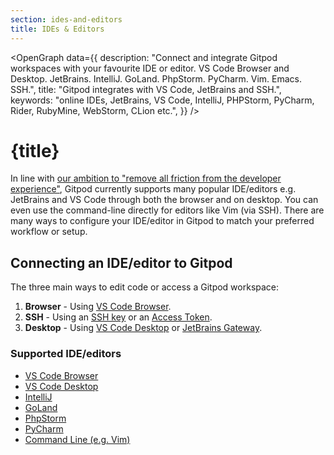 ```yaml
---
section: ides-and-editors
title: IDEs & Editors
---
```


<script context="module">
  export const prerender = true;
</script>

<script lang="ts">
    import OpenGraph from "$lib/components/open-graph.svelte";
</script>

<OpenGraph
data={{
    description:
      "Connect and integrate Gitpod workspaces with your favourite IDE or editor. VS Code Browser and Desktop. JetBrains. IntelliJ. GoLand. PhpStorm. PyCharm. Vim. Emacs. SSH.",
    title: "Gitpod integrates with VS Code, JetBrains and SSH.",
    keywords: "online IDEs, JetBrains, VS Code, IntelliJ, PHPStorm, PyCharm, Rider, RubyMine, WebStorm, CLion etc.",
  }}
/>

# {title}

In line with [our ambition to "remove all friction from the developer experience"](https://www.notion.so/gitpod/Values-Attributes-2ed4c2f93c84499b98e3b5389980992e), Gitpod currently supports many popular IDE/editors e.g. JetBrains and VS Code through both the browser and on desktop. You can even use the command-line directly for editors like Vim (via SSH). There are many ways to configure your IDE/editor in Gitpod to match your preferred workflow or setup.

## Connecting an IDE/editor to Gitpod

The three main ways to edit code or access a Gitpod workspace:

1. **Browser** - Using [VS Code Browser](/docs/references/ides-and-editors/vscode-browser).
2. **SSH** - Using an [SSH key](/docs/references/ides-and-editors/command-line#ssh-key-access) or an [Access Token](/docs/references/ides-and-editors/command-line#access-token-ssh).
3. **Desktop** - Using [VS Code Desktop](ides-and-editors/vscode) or [JetBrains Gateway](/docs/references/ides-and-editors/jetbrains-gateway).

### Supported IDE/editors

- [VS Code Browser](ides-and-editors/vscode-browser)
- [VS Code Desktop](ides-and-editors/vscode)
- [IntelliJ](ides-and-editors/intellij)
- [GoLand](ides-and-editors/goland)
- [PhpStorm](ides-and-editors/phpstorm)
- [PyCharm](ides-and-editors/pycharm)
- [Command Line (e.g. Vim)](ides-and-editors/command-line)
